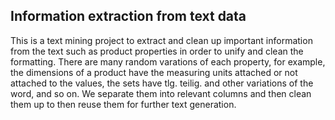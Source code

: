 ## Information extraction from text data

This is a text mining project to extract and clean up important information from the text such as product properties in order to unify and clean the formatting. There are many random varations of each property, for example, 
the dimensions of a product have the measuring units attached or not attached to the values, the sets have tlg. teilig. and other variations of the word, and so on. We separate them into relevant columns and then clean them up
to then reuse them for further text generation.

